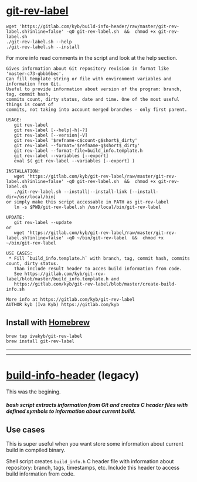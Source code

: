 # [git-rev-label](git-rev-label.sh) 
```
wget 'https://gitlab.com/kyb/build-info-header/raw/master/git-rev-label.sh?inline=false' -qO git-rev-label.sh  &&  chmod +x git-rev-label.sh
./git-rev-label.sh --help
./git-rev-label.sh --install
```
For more info read comments in the script and look at the help section.
```
Gives information about Git repository revision in format like 'master-c73-gbbb6bec'.
Can fill template string or file with environment variables and information from Git. 
Useful to provide information about version of the program: branch, tag, commit hash, 
commits count, dirty status, date and time. One of the most useful things is count of 
commits, not taking into account merged branches - only first parent.

USAGE:
   git rev-label
   git rev-label [--help|-h|-?]
   git rev-label [--version|-V]
   git rev-label '$refname-c$count-g$short$_dirty'
   git rev-label --format='$refname-g$short$_dirty'
   git rev-label --format-file=build_info.template.h
   git rev-label --variables [--export]
   eval $( git rev-label --variables [--export] )

INSTALLATION:
   wget 'https://gitlab.com/kyb/git-rev-label/raw/master/git-rev-label.sh?inline=false' -qO git-rev-label.sh  &&  chmod +x git-rev-label.sh
   ./git-rev-label.sh --install|--install-link [--install-dir=/usr/local/bin]
or simply make this script accessable in PATH as git-rev-label
   ln -s $PWD/git-rev-label.sh /usr/local/bin/git-rev-label

UPDATE:
   git rev-label --update
or
   wget 'https://gitlab.com/kyb/git-rev-label/raw/master/git-rev-label.sh?inline=false' -qO ~/bin/git-rev-label  &&  chmod +x ~/bin/git-rev-label

USE CASES:
 * Fill `build_info.template.h` with branch, tag, commit hash, commits count, dirty status.
   Than include result header to acces build information from code.
   See https://gitlab.com/kyb/git-rev-label/blob/master/build_info.template.h and
   https://gitlab.com/kyb/git-rev-label/blob/master/create-build-info.sh

More info at https://gitlab.com/kyb/git-rev-label
AUTHOR kyb (Iva Kyb) https://gitlab.com/kyb
```

## Install with [Homebrew](https://brew.sh)
```
brew tap ivakyb/git-rev-label
brew install git-rev-label
```


-----------------------
-----------------------


# [build-info-header](legacy-build_info) (legacy)
This was the begining.
##### bash script extracts information from Git and creates C header files with defined symbols to information about current build.

## Use cases
This is super useful when you want store some information about current build in compiled binary.


Shell script creates `build_info.h` C header file with information about repository: branch, tags, timestamps, etc.
Include this header to access build information from code.
